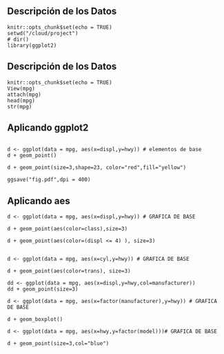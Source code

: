 

## Descripción de los Datos

```{r setup, include=FALSE}
knitr::opts_chunk$set(echo = TRUE)
setwd("/cloud/project")
# dir()
library(ggplot2)
```

## Descripción de los Datos

```{r }
knitr::opts_chunk$set(echo = TRUE)
View(mpg) 
attach(mpg)
head(mpg)
str(mpg)
```

## Aplicando ggplot2

```{r}

d <- ggplot(data = mpg, aes(x=displ,y=hwy)) # elementos de base
d + geom_point()

d + geom_point(size=3,shape=23, color="red",fill="yellow")

ggsave("fig.pdf",dpi = 400)
```

## Aplicando aes

```{r}
d <- ggplot(data = mpg, aes(x=displ,y=hwy)) # GRAFICA DE BASE

d + geom_point(aes(color=class),size=3)

d + geom_point(aes(color=(displ <= 4) ), size=3)
    
```


```{r}
d <- ggplot(data = mpg, aes(x=cyl,y=hwy)) # GRAFICA DE BASE

d + geom_point(aes(color=trans), size=3)

dd <- ggplot(data = mpg, aes(x=displ,y=hwy,col=manufacturer))
dd + geom_point(size=3)
```


```{r}
d <- ggplot(data = mpg, aes(x=factor(manufacturer),y=hwy)) # GRAFICA DE BASE

d + geom_boxplot()

```


```{r}
d <- ggplot(data = mpg, aes(x=hwy,y=factor(model)))# GRAFICA DE BASE

d + geom_point(size=3,col="blue")

```
